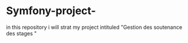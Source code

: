# Symfony-project-
in this repository i will strat my project intituled "Gestion des soutenance des stages "  
